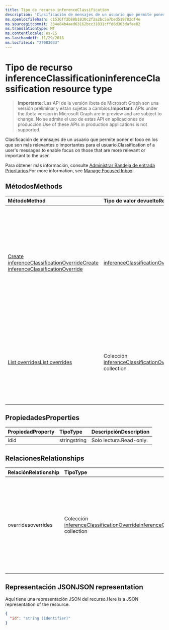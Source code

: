 ```yaml
---
title: Tipo de recurso inferenceClassification
description: 'Clasificación de mensajes de un usuario que permite poner el foco en los que son más relevantes o importantes para el usuario. '
ms.openlocfilehash: c1536ff2b88b1830c2f2a2bc5a7bed519782df4e
ms.sourcegitcommit: 334e84b4aed63162bcc31831cffd6d363dafee02
ms.translationtype: MT
ms.contentlocale: es-ES
ms.lasthandoff: 11/29/2018
ms.locfileid: "27083033"
---
```

# <a name="inferenceclassification-resource-type"></a><span data-ttu-id="11149-103">Tipo de recurso inferenceClassification</span><span class="sxs-lookup"><span data-stu-id="11149-103">inferenceClassification resource type</span></span>

> <span data-ttu-id="11149-104">**Importante:** Las API de la versión /beta de Microsoft Graph son una versión preliminar y están sujetas a cambios.</span><span class="sxs-lookup"><span data-stu-id="11149-104">**Important:** APIs under the /beta version in Microsoft Graph are in preview and are subject to change.</span></span> <span data-ttu-id="11149-105">No se admite el uso de estas API en aplicaciones de producción.</span><span class="sxs-lookup"><span data-stu-id="11149-105">Use of these APIs in production applications is not supported.</span></span>

<span data-ttu-id="11149-106">Clasificación de mensajes de un usuario que permite poner el foco en los que son más relevantes o importantes para el usuario.</span><span class="sxs-lookup"><span data-stu-id="11149-106">Classification of a user's messages to enable focus on those that are more relevant or important to the user.</span></span> 

<span data-ttu-id="11149-107">Para obtener más información, consulte [Administrar Bandeja de entrada Prioritarios](manage-focused-inbox.md).</span><span class="sxs-lookup"><span data-stu-id="11149-107">For more information, see [Manage Focused Inbox](manage-focused-inbox.md).</span></span>


## <a name="methods"></a><span data-ttu-id="11149-108">Métodos</span><span class="sxs-lookup"><span data-stu-id="11149-108">Methods</span></span>

| <span data-ttu-id="11149-109">Método</span><span class="sxs-lookup"><span data-stu-id="11149-109">Method</span></span>           | <span data-ttu-id="11149-110">Tipo de valor devuelto</span><span class="sxs-lookup"><span data-stu-id="11149-110">Return Type</span></span>    |<span data-ttu-id="11149-111">Descripción</span><span class="sxs-lookup"><span data-stu-id="11149-111">Description</span></span>|
|:---------------|:--------|:----------|
|[<span data-ttu-id="11149-112">Create inferenceClassificationOverride</span><span class="sxs-lookup"><span data-stu-id="11149-112">Create inferenceClassificationOverride</span></span>](../api/inferenceclassification-post-overrides.md) |[<span data-ttu-id="11149-113">inferenceClassificationOverride</span><span class="sxs-lookup"><span data-stu-id="11149-113">inferenceClassificationOverride</span></span>](inferenceclassificationoverride.md)| <span data-ttu-id="11149-p102">Cree una invalidación para un remitente que se ha identificado mediante una dirección SMTP. Los mensajes futuros de esa dirección SMTP se clasificarán sistemáticamente como se especifica en la invalidación.</span><span class="sxs-lookup"><span data-stu-id="11149-p102">Create an override for a sender identified by an SMTP address. Future messages from that SMTP address will be consistently classified as specified in the override.</span></span>|
|[<span data-ttu-id="11149-116">List overrides</span><span class="sxs-lookup"><span data-stu-id="11149-116">List overrides</span></span>](../api/inferenceclassification-list-overrides.md) |<span data-ttu-id="11149-117">Colección [inferenceClassificationOverride](inferenceclassificationoverride.md)</span><span class="sxs-lookup"><span data-stu-id="11149-117">[inferenceClassificationOverride](inferenceclassificationoverride.md) collection</span></span>| <span data-ttu-id="11149-118">Obtiene los reemplazos que un usuario ha configurado para clasificar siempre los mensajes de determinados remitentes de forma específica.</span><span class="sxs-lookup"><span data-stu-id="11149-118">Get the overrides that a user has set up to always classify messages from certain senders in specific ways.</span></span>|

## <a name="properties"></a><span data-ttu-id="11149-119">Propiedades</span><span class="sxs-lookup"><span data-stu-id="11149-119">Properties</span></span>
| <span data-ttu-id="11149-120">Propiedad</span><span class="sxs-lookup"><span data-stu-id="11149-120">Property</span></span>     | <span data-ttu-id="11149-121">Tipo</span><span class="sxs-lookup"><span data-stu-id="11149-121">Type</span></span>   |<span data-ttu-id="11149-122">Descripción</span><span class="sxs-lookup"><span data-stu-id="11149-122">Description</span></span>|
|:---------------|:--------|:----------|
|<span data-ttu-id="11149-123">id</span><span class="sxs-lookup"><span data-stu-id="11149-123">id</span></span>|<span data-ttu-id="11149-124">string</span><span class="sxs-lookup"><span data-stu-id="11149-124">string</span></span>| <span data-ttu-id="11149-125">Solo lectura.</span><span class="sxs-lookup"><span data-stu-id="11149-125">Read-only.</span></span>|

## <a name="relationships"></a><span data-ttu-id="11149-126">Relaciones</span><span class="sxs-lookup"><span data-stu-id="11149-126">Relationships</span></span>
| <span data-ttu-id="11149-127">Relación</span><span class="sxs-lookup"><span data-stu-id="11149-127">Relationship</span></span> | <span data-ttu-id="11149-128">Tipo</span><span class="sxs-lookup"><span data-stu-id="11149-128">Type</span></span>   |<span data-ttu-id="11149-129">Descripción</span><span class="sxs-lookup"><span data-stu-id="11149-129">Description</span></span>|
|:---------------|:--------|:----------|
|<span data-ttu-id="11149-130">overrides</span><span class="sxs-lookup"><span data-stu-id="11149-130">overrides</span></span>|<span data-ttu-id="11149-131">Colección [inferenceClassificationOverride](inferenceclassificationoverride.md)</span><span class="sxs-lookup"><span data-stu-id="11149-131">[inferenceClassificationOverride](inferenceclassificationoverride.md) collection</span></span>| <span data-ttu-id="11149-p103">Conjunto de valores de reemplazo de un usuario para clasificar siempre los mensajes de remitentes concretos de determinada manera: `focused`, o `other`. Solo lectura. Admite valores NULL.</span><span class="sxs-lookup"><span data-stu-id="11149-p103">A set of overrides for a user to always classify messages from specific senders in certain ways: `focused`, or `other`. Read-only. Nullable.</span></span>|

## <a name="json-representation"></a><span data-ttu-id="11149-135">Representación JSON</span><span class="sxs-lookup"><span data-stu-id="11149-135">JSON representation</span></span>

<span data-ttu-id="11149-136">Aquí tiene una representación JSON del recurso.</span><span class="sxs-lookup"><span data-stu-id="11149-136">Here is a JSON representation of the resource.</span></span>

<!-- {
  "blockType": "resource",
  "optionalProperties": [

  ],
  "@odata.type": "microsoft.graph.inferenceClassification"
}-->

```json
{
  "id": "string (identifier)"
}

```

<!-- uuid: 8fcb5dbc-d5aa-4681-8e31-b001d5168d79
2015-10-25 14:57:30 UTC -->
<!-- {
  "type": "#page.annotation",
  "description": "inferenceClassification resource",
  "keywords": "",
  "section": "documentation",
  "tocPath": ""
}-->